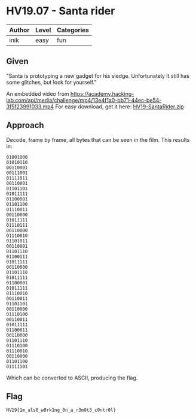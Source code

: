 # HV19.07 - Santa rider

| Author | Level | Categories |
|---|---|---|
| inik | easy | fun |

## Given

"Santa is prototyping a new gadget for his sledge. Unfortunately it still has some glitches, but look for yourself."

An embedded video from https://academy.hacking-lab.com/api/media/challenge/mp4/13e4f1a0-bb71-44ec-be54-3f5f23991033.mp4
For easy download, get it here: [HV19-SantaRider.zip](3dbe0c12-d794-4f79-ae67-09ac27bd099d.zip)

## Approach

Decode, frame by frame, all bytes that can be seen in the film. This results in:

```
01001000
01010110
00110001
00111001
01111011
00110001
01101101
01011111
01100001
01101100
01110011
00110000
01011111
01110111
00110000
01110010
01101011
00110001
01101110
01100111
01011111
00110000
01101110
01011111
01100001
01011111
01110010
00110011
01101101
00110000
01110100
00110011
01011111
01100011
00110000
01101110
01110100
01110010
00110000
01101100
01111101
```

Which can be converted to ASCII, producing the flag.

## Flag
`HV19{1m_als0_w0rk1ng_0n_a_r3m0t3_c0ntr0l}`

